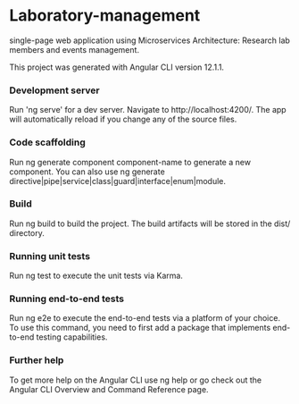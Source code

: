 # Laboratory-management
single-page web application using Microservices Architecture: Research lab members and events management.

This project was generated with Angular CLI version 12.1.1.

### Development server
Run 'ng serve' for a dev server. Navigate to http://localhost:4200/. The app will automatically reload if you change any of the source files.

### Code scaffolding
Run ng generate component component-name to generate a new component. You can also use ng generate directive|pipe|service|class|guard|interface|enum|module.

### Build
Run ng build to build the project. The build artifacts will be stored in the dist/ directory.

### Running unit tests
Run ng test to execute the unit tests via Karma.

### Running end-to-end tests
Run ng e2e to execute the end-to-end tests via a platform of your choice. To use this command, you need to first add a package that implements end-to-end testing capabilities.

### Further help
To get more help on the Angular CLI use ng help or go check out the Angular CLI Overview and Command Reference page.
